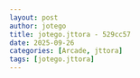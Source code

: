 ```yaml
---
layout: post
author: jotego
title: jotego.jttora - 529cc57
date: 2025-09-26
categories: [Arcade, jttora]
tags: [jotego.jttora]
---
```


